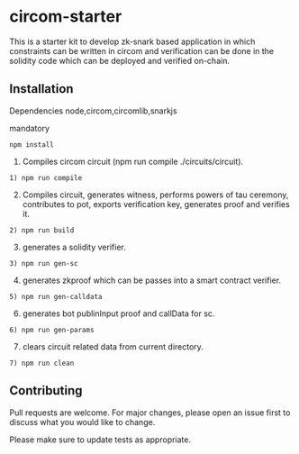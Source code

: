 # circom-starter
This is a starter kit to develop zk-snark based application in which constraints can be written in circom and verification can be done in the solidity code which can be deployed and verified on-chain.


## Installation

Dependencies node,circom,circomlib,snarkjs

mandatory 
```Commands
npm install
```

1) Compiles circom circuit (npm run compile ./circuits/circuit).
```Commands
1) npm run compile 
```
2) Compiles circuit, generates witness, performs powers of tau ceremony, contributes to pot, exports verification key, generates proof and verifies it.
```Commands
2) npm run build 
```
3) generates a solidity verifier.
```Commands
3) npm run gen-sc 
```
4) generates zkproof which can be passes into a smart contract verifier.

```Commands
5) npm run gen-calldata 
```

6) generates bot publinInput proof and callData for sc.
```Commands
6) npm run gen-params 
```
7) clears circuit related data from current directory.

```Commands
7) npm run clean
```


## Contributing

Pull requests are welcome. For major changes, please open an issue first
to discuss what you would like to change.

Please make sure to update tests as appropriate.